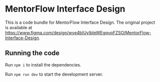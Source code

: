 
  # MentorFlow Interface Design

  This is a code bundle for MentorFlow Interface Design. The original project is available at https://www.figma.com/design/wye4bIUyIbIeWEgqvpFZSO/MentorFlow-Interface-Design.

  ## Running the code

  Run `npm i` to install the dependencies.

  Run `npm run dev` to start the development server.
  
